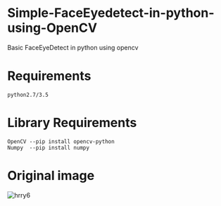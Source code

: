 # Simple-FaceEyedetect-in-python-using-OpenCV
Basic FaceEyeDetect in python using opencv

# Requirements
	python2.7/3.5
	
# Library Requirements
	OpenCV --pip install opencv-python
	Numpy  --pip install numpy
	
# Original image
![hrry6](https://user-images.githubusercontent.com/42320296/46887147-dc2ff180-ce82-11e8-8525-df420f6bc51b.jpg)
 
